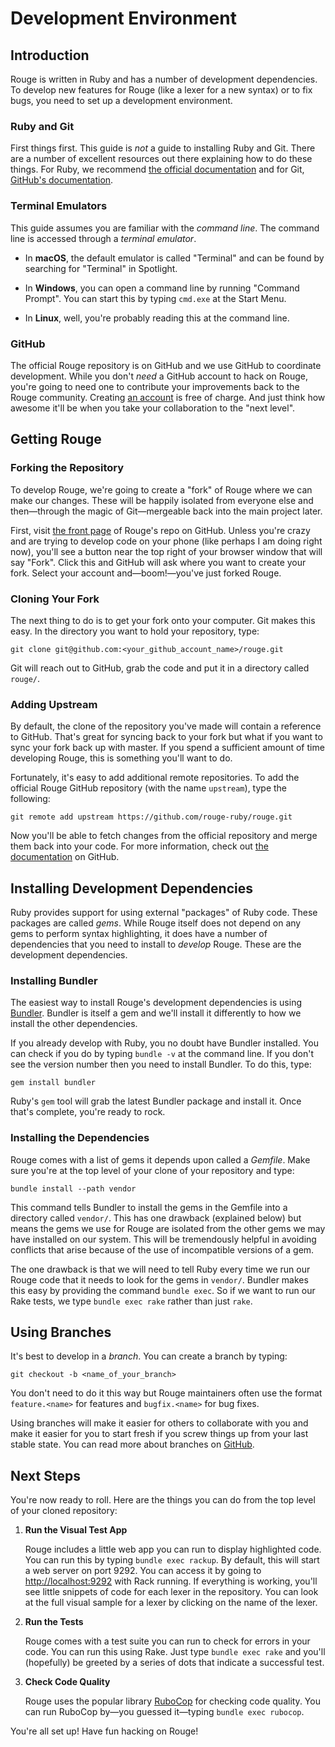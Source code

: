 <!--
# @title Development Environment
-->
# Development Environment

## Introduction

Rouge is written in Ruby and has a number of development dependencies. To
develop new features for Rouge (like a lexer for a new syntax) or to fix bugs,
you need to set up a development environment.

### Ruby and Git

First things first. This guide is _not_ a guide to installing Ruby and Git.
There are a number of excellent resources out there explaining how to do these
things. For Ruby, we recommend [the official documentation][rb-inst-docs] and
for Git, [GitHub's documentation][gh-inst-docs].

[rb-inst-docs]: https://www.ruby-lang.org/en/documentation/installation/
[gh-inst-docs]: https://help.github.com/en/articles/set-up-git

### Terminal Emulators

This guide assumes you are familiar with the _command line_. The command line is
accessed through a _terminal emulator_. 

- In **macOS**, the default emulator is called "Terminal" and can be found by 
  searching for "Terminal" in Spotlight.

- In **Windows**, you can open a command line by running "Command Prompt". You
  can start this by typing `cmd.exe` at the Start Menu.

- In **Linux**, well, you're probably reading this at the command line.

### GitHub

The official Rouge repository is on GitHub and we use GitHub to coordinate
development. While you don't _need_ a GitHub account to hack on Rouge, you're
going to need one to contribute your improvements back to the Rouge community.
Creating [an account][gh-make-acc] is free of charge. And just think how awesome
it'll be when you take your collaboration to the "next level".

[gh-make-acc]: https://github.com/join

## Getting Rouge

### Forking the Repository

To develop Rouge, we're going to create a "fork" of Rouge where we can make our
changes. These will be happily isolated from everyone else and then—through the
magic of Git—mergeable back into the main project later.

First, visit [the front page][rouge-fp] of Rouge's repo on GitHub. Unless you're
crazy and are trying to develop code on your phone (like perhaps I am doing
right now), you'll see a button near the top right of your browser window that
will say "Fork". Click this and GitHub will ask where you want to create your
fork. Select your account and—boom!—you've just forked Rouge.

[rouge-fp]: https://github.com/rouge-ruby/rouge

### Cloning Your Fork

The next thing to do is to get your fork onto your computer. Git makes this
easy. In the directory you want to hold your repository, type:

```shell
git clone git@github.com:<your_github_account_name>/rouge.git
```

Git will reach out to GitHub, grab the code and put it in a directory called
`rouge/`.

### Adding Upstream

By default, the clone of the repository you've made will contain a reference to
GitHub. That's great for syncing back to your fork but what if you want to sync
your fork back up with master. If you spend a sufficient amount of time
developing Rouge, this is something you'll want to do.

Fortunately, it's easy to add additional remote repositories. To add the
official Rouge GitHub repository (with the name `upstream`), type the following:

```shell
git remote add upstream https://github.com/rouge-ruby/rouge.git
```

Now you'll be able to fetch changes from the official repository and merge them
back into your code. For more information, check out [the
documentation][gh-fork-docs] on GitHub.

[gh-fork-docs]:
https://help.github.com/en/articles/configuring-a-remote-for-a-fork

## Installing Development Dependencies

Ruby provides support for using external "packages" of Ruby code. These packages
are called _gems_. While Rouge itself does not depend on any gems to perform
syntax highlighting, it does have a number of dependencies that you need to
install to _develop_ Rouge. These are the development dependencies.

### Installing Bundler

The easiest way to install Rouge's development dependencies is using
[Bundler][]. Bundler is itself a gem and we'll install it differently to how we
install the other dependencies.

[Bundler]: https://bundler.io/

If you already develop with Ruby, you no doubt have Bundler installed. You can
check if you do by typing `bundle -v` at the command line. If you don't see the
version number then you need to install Bundler. To do this, type:

```shell
gem install bundler
```

Ruby's `gem` tool will grab the latest Bundler package and install it. Once
that's complete, you're ready to rock.

### Installing the Dependencies

Rouge comes with a list of gems it depends upon called a _Gemfile_. Make sure
you're at the top level of your clone of your repository and type:

```shell
bundle install --path vendor
```

This command tells Bundler to install the gems in the Gemfile into a directory
called `vendor/`. This has one drawback (explained below) but means the gems we
use for Rouge are isolated from the other gems we may have installed on our
system. This will be tremendously helpful in avoiding conflicts that arise
because of the use of incompatible versions of a gem.

The one drawback is that we will need to tell Ruby every time we run our Rouge
code that it needs to look for the gems in `vendor/`. Bundler makes this easy by
providing the command `bundle exec`. So if we want to run our Rake tests, we
type `bundle exec rake` rather than just `rake`.

## Using Branches

It's best to develop in a _branch_. You can create a branch by typing:

```shell
git checkout -b <name_of_your_branch>
```

You don't need to do it this way but Rouge maintainers often use the format 
`feature.<name>` for features and `bugfix.<name>` for bug fixes.

Using branches will make it easier for others to collaborate with you and make
it easier for you to start fresh if you screw things up from your last stable
state. You can read more about branches on [GitHub][gh-branch-docs].

[gh-branch-docs]: https://help.github.com/en/articles/about-branches

## Next Steps

You're now ready to roll. Here are the things you can do from the top level of
your cloned repository:

1. **Run the Visual Test App**

   Rouge includes a little web app you can run to display highlighted code. You
   can run this by typing `bundle exec rackup`. By default, this will start a
   web server on port 9292. You can access it by going to
   <http://localhost:9292> with Rack running. If everything is working, you'll
   see little snippets of code for each lexer in the repository. You can look at
   the full visual sample for a lexer by clicking on the name of the lexer.

2. **Run the Tests**

   Rouge comes with a test suite you can run to check for errors in your code.
   You can run this using Rake. Just type `bundle exec rake` and you'll
   (hopefully) be greeted by a series of dots that indicate a successful test.

3. **Check Code Quality**

   Rouge uses the popular library [RuboCop][] for checking code quality. You can
   run RuboCop by—you guessed it—typing `bundle exec rubocop`.

   [RuboCop]: https://github.com/rubocop-hq/rubocop

You're all set up! Have fun hacking on Rouge!
